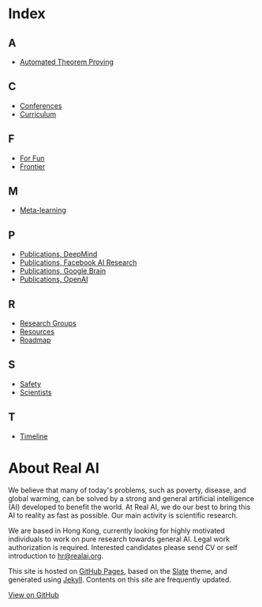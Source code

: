 # Index

## A

* [Automated Theorem Proving](http://realai.org/frontier/automated-theorem-proving.html)

## C

* [Conferences](http://realai.org/resources/conferences.html)
* [Curriculum](http://realai.org/curriculum/)

## F

* [For Fun](http://realai.org/resources/for-fun.html)
* [Frontier](http://realai.org/frontier/)

## M

* [Meta-learning](http://realai.org/frontier/meta-learning.html)

## P

* [Publications, DeepMind](http://realai.org/resources/deepmind-publications.html)
* [Publications, Facebook AI Research](http://realai.org/resources/fair-publications.html)
* [Publications, Google Brain](http://realai.org/resources/google-brain-publications.html)
* [Publications, OpenAI](http://realai.org/resources/openai-publications.html)

## R

* [Research Groups](http://realai.org/resources/research-groups.html)
* [Resources](http://realai.org/resources/)
* [Roadmap](http://realai.org/frontier/roadmap.html)

## S

* [Safety](http://realai.org/frontier/safety.html)
* [Scientists](http://realai.org/resources/scientists.html)

## T

* [Timeline](http://realai.org/curriculum/timeline.html)

# About Real AI

We believe that many of today's problems, such as poverty, disease, and global warming, can be solved by a strong and general artificial intelligence (AI) developed to benefit the world. At Real AI, we do our best to bring this AI to reality as fast as possible. Our main activity is scientific research.

We are based in Hong Kong, currently looking for highly motivated individuals to work on pure research towards general AI. Legal work authorization is required. Interested candidates please send CV or self introduction to [hr@realai.org](mailto:hr@realai.org).

This site is hosted on [GitHub Pages](https://pages.github.com/), based on the [Slate](https://github.com/pages-themes/slate) theme, and generated using [Jekyll](http://jekyllrb.com/). Contents on this site are frequently updated.

[View on GitHub](https://github.com/yanjon/yanjon.github.io)

